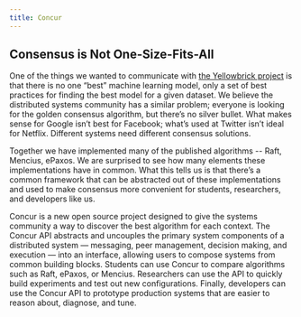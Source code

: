 ```yaml
---
title: Concur
---
```


## Consensus is Not One-Size-Fits-All
One of the things we wanted to communicate with [the Yellowbrick project](https://www.scikit-yb.org/en/develop/)
 is that there is no one “best” machine learning model, only a set of best practices for finding the best model for a given dataset. We believe the distributed systems community has a similar problem; everyone is looking for the golden consensus algorithm, but there’s no silver bullet. What makes sense for Google isn’t best for Facebook; what’s used at Twitter isn’t ideal for Netflix. Different systems need different consensus solutions.

Together we have implemented many of the published algorithms -- Raft, Mencius, ePaxos. We are surprised to see how many elements these implementations have in common. What this tells us is that there’s a common framework that can be abstracted out of these implementations and used to make consensus more convenient for students, researchers, and developers like us.

Concur is a new open source project designed to give the systems community a way to discover the best algorithm for each context. The Concur API abstracts and uncouples the primary system components of a distributed system — messaging, peer management, decision making, and execution — into an interface, allowing users to compose systems from common building blocks. Students can use Concur to compare algorithms such as Raft, ePaxos, or Mencius. Researchers can use the API to quickly build experiments and test out new configurations. Finally, developers can use the Concur API to prototype production systems that are easier to reason about, diagnose, and tune.
